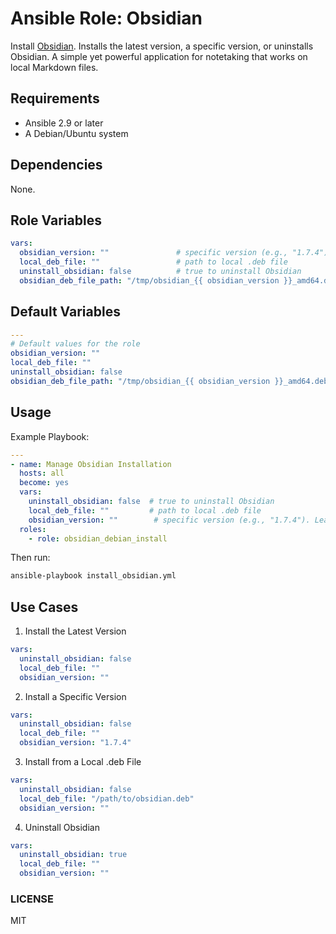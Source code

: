 # Ansible Role: Obsidian

Install [Obsidian](https://obsidian.md/).
Installs the latest version, a specific version, or uninstalls Obsidian.
A simple yet powerful application for notetaking that works on local Markdown files.

## Requirements

- Ansible 2.9 or later
- A Debian/Ubuntu system

## Dependencies
None.

## Role Variables

```yaml
vars:
  obsidian_version: ""               # specific version (e.g., "1.7.4"). Leave blank for latest
  local_deb_file: ""                 # path to local .deb file
  uninstall_obsidian: false          # true to uninstall Obsidian
  obsidian_deb_file_path: "/tmp/obsidian_{{ obsidian_version }}_amd64.deb"
```

## Default Variables
```yaml
---
# Default values for the role
obsidian_version: ""
local_deb_file: ""
uninstall_obsidian: false
obsidian_deb_file_path: "/tmp/obsidian_{{ obsidian_version }}_amd64.deb"
```

## Usage
Example Playbook:

```yaml
---
- name: Manage Obsidian Installation
  hosts: all
  become: yes
  vars:
    uninstall_obsidian: false  # true to uninstall Obsidian
    local_deb_file: ""         # path to local .deb file
    obsidian_version: ""        # specific version (e.g., "1.7.4"). Leave blank for latest
  roles:
    - role: obsidian_debian_install
```

Then run:
```bash
ansible-playbook install_obsidian.yml
```

## Use Cases
1. Install the Latest Version

```yaml
vars:
  uninstall_obsidian: false
  local_deb_file: ""
  obsidian_version: ""
```

2. Install a Specific Version
```yaml
vars:
  uninstall_obsidian: false
  local_deb_file: ""
  obsidian_version: "1.7.4"
```

3. Install from a Local .deb File
```yaml
vars:
  uninstall_obsidian: false
  local_deb_file: "/path/to/obsidian.deb"
  obsidian_version: ""
```

4. Uninstall Obsidian
```yaml
vars:
  uninstall_obsidian: true
  local_deb_file: ""
  obsidian_version: ""
```

### LICENSE
MIT

